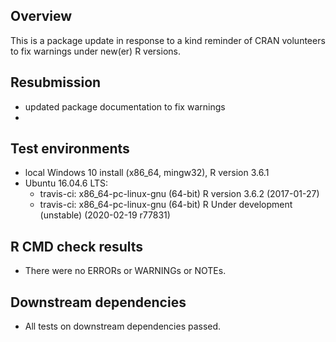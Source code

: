 ## Overview
This is a package update in response to a kind reminder of CRAN volunteers to fix warnings under new(er) R versions.

## Resubmission
* updated package documentation to fix warnings
*


## Test environments
* local Windows 10 install (x86_64, mingw32), R version 3.6.1
* Ubuntu 16.04.6 LTS:   
  - travis-ci: x86_64-pc-linux-gnu (64-bit) R version 3.6.2 (2017-01-27)
  - travis-ci: x86_64-pc-linux-gnu (64-bit) R Under development (unstable) (2020-02-19 r77831)


## R CMD check results
* There were no ERRORs or WARNINGs or NOTEs.

## Downstream dependencies
* All tests on downstream dependencies passed.
